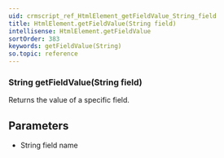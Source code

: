 ```yaml
---
uid: crmscript_ref_HtmlElement_getFieldValue_String_field
title: HtmlElement.getFieldValue(String field)
intellisense: HtmlElement.getFieldValue
sortOrder: 383
keywords: getFieldValue(String)
so.topic: reference
---
```


### String getFieldValue(String field)

Returns the value of a specific field.

## Parameters

* String field name
